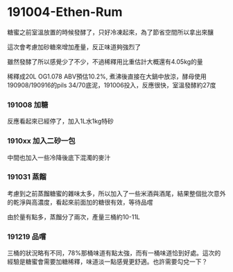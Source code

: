 # 191004-Ethen-Rum

糖蜜之前室溫放置的時候發酵了，只好冷凍起來，為了節省空間所以拿出來釀

這次會考慮加砂糖來增加產量，反正味道夠強烈了

雖然發酵了所以感覺少了不少，不過稀釋用比重估計大概還有4.05kg的量

稀釋成20L OG1.078 ABV預估10.2%, 煮沸後直接在大鍋中放涼，酵母使用190908/190916的pils 34/70底泥，191006投入，反應很快，室溫發酵約27度

### 191008 加糖

反應看起來已經停了，加入1L水1kg特砂

### 1910xx 加入二砂一包

中間也加入一些冷降後底下混濁的麥汁

### 191031 蒸餾

考慮到之前蒸餾糖蜜的雜味太多，所以加入了一些米酒與酒尾，結果整個批次意外的乾淨與高濃度，看起來前面加的糖很有效，等待品嚐

由於量有點多，蒸餾分了兩次，產量三桶約10-11L

### 191219 品嚐

三桶的狀況略有不同，78%那桶味道有點太強，而有一桶味道恰到好處。這次的經驗是糖蜜會需要加糖稀釋，味道淡一點感覺更舒適。也許需要勾兌一下？